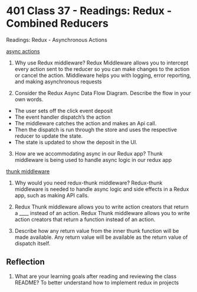 # 401 Class 37 - Readings: Redux - Combined Reducers

Readings: Redux - Asynchronous Actions

[async actions](https://redux.js.org/advanced/asyncactions)

1. Why use Redux middleware?
Redux Middleware allows you to intercept every action sent to the reducer so you can make changes to the action or cancel the action. Middleware helps you with logging, error reporting, and making asynchronous requests

2. Consider the Redux Async Data Flow Diagram. Describe the flow in your own words.
- The user sets off the click event deposit
- The event handler dispatch’s the action
- The middleware catches the action and makes an Api call.
- Then the dispatch is run through the store and uses the respective reducer to update the state.
- The state is updated to show the deposit in the UI.

3. How are we accommodating async in our Redux app?
Thunk middleware is being used to handle async logic in our redux app

[thunk middleware](https://github.com/reduxjs/redux-thunk)

1. Why would you need redux-thunk middleware?
Redux-thunk middleware is needed to handle async logic and side effects in a Redux app, such as making API calls.

2. Redux Thunk middleware allows you to write action creators that return a ____ instead of an action.
Redux Thunk middleware allows you to write action creators that return a function instead of an action.

3. Describe how any return value from the inner thunk function will be made available.
Any return value will be available as the return value of dispatch itself.

## Reflection
1. What are your learning goals after reading and reviewing the class README?
To better understand how to implement redux in projects
